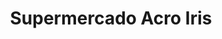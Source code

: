 ---
title: "Supermercado Acro Iris"
url: /ciudad-autonoma-de-buenos-aires/supermercado-acro-iris/
shop: supermercado
---